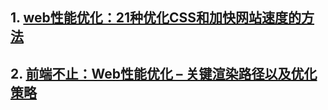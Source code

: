 ## 1. [web性能优化：21种优化CSS和加快网站速度的方法](https://segmentfault.com/a/1190000018533393)
## 2. [前端不止：Web性能优化 – 关键渲染路径以及优化策略](https://insights.thoughtworks.cn/critical-rendering-path-and-optimization-strategy/?utm_source=tuicool&utm_medium=referral)
